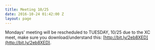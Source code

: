 ```yaml
---
title: Meeting 10/25
date: 2016-10-24 01:42:00 Z
layout: page
---
```


Mondays' meeting will be rescheduled to TUESDAY, 10/25 due to the XC meet, make sure you download/understand this: [http://bit.ly/2eb8XED](http://bit.ly/2eb8XED).